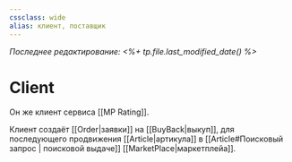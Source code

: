 ```yaml
---
cssclass: wide
alias: клиент, поставщик
---
```


*Последнее редактирование: <%+ tp.file.last_modified_date() %>*

# Client

Он же клиент сервиса [[MP Rating]].

Клиент создаёт [[Order|заявки]] на [[BuyBack|выкуп]], для последующего продвижения [[Article|артикула]] в [[Article#Поисковый запрос | поисковой выдаче]] [[MarketPlace|маркетплейа]]. 
